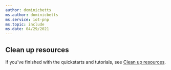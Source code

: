 ```yaml
---
author: dominicbetts
ms.author: dominicbetts
ms.service: iot-pnp
ms.topic: include
ms.date: 04/29/2021
---
```


## Clean up resources

If you've finished with the quickstarts and tutorials, see [Clean up resources](../articles/iot-pnp/set-up-environment.md#clean-up-resources).
